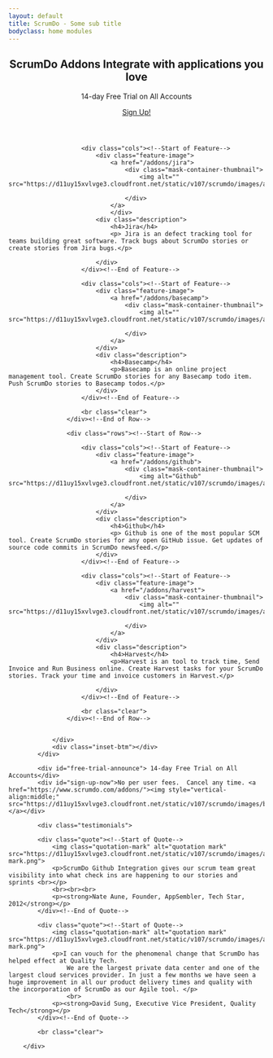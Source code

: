 ```yaml
---
layout: default
title: ScrumDo - Some sub title
bodyclass: home modules
---
```


<header role="intro" id="intro">
	<div class="container">
	  <div class="logline">
		<h2>ScrumDo Addons Integrate with applications you love</h2>
		<p> 14-day Free Trial on All Accounts</p>
	  </div>
	  <div class="cta">
		<a target="_blank" href="https://www.scrumdo.com/account/signup/" class="primary">Sign Up!</a>
	  </div>
	</div>
  </header>
  
  <div class="container content">
	<div class="top-features">
				<div class="inset-top"></div>
				<div class="inset">
					<div class="rows"><!--Start of Row-->

						<div class="cols"><!--Start of Feature-->
							<div class="feature-image">
                                <a href="/addons/jira">
									<div class="mask-container-thumbnail">
										<img alt="" src="https://d11uy15xvlvge3.cloudfront.net/static/v107/scrumdo/images/addons/JiraTile.jpg">

									</div>
								</a>
		    					</div>
							<div class="description">
								<h4>Jira</h4>
								<p> Jira is an defect tracking tool for teams building great software. Track bugs about ScrumDo stories or create stories from Jira bugs.</p>

							</div>
						</div><!--End of Feature-->

						<div class="cols"><!--Start of Feature-->
							<div class="feature-image">
								<a href="/addons/basecamp">
									<div class="mask-container-thumbnail">
										<img alt="" src="https://d11uy15xvlvge3.cloudfront.net/static/v107/scrumdo/images/addons/BasecampTile.jpg">

									</div>
								</a>
							</div>
							<div class="description">
								<h4>Basecamp</h4>
								<p>Basecamp is an online project management tool. Create ScrumDo stories for any Basecamp todo item. Push ScrumDo stories to Basecamp todos.</p>
							</div>
						</div><!--End of Feature-->

						<br class="clear">
					</div><!--End of Row-->

					<div class="rows"><!--Start of Row-->

						<div class="cols"><!--Start of Feature-->
							<div class="feature-image">
                                <a href="/addons/github">
									<div class="mask-container-thumbnail">
										<img alt="Github" src="https://d11uy15xvlvge3.cloudfront.net/static/v107/scrumdo/images/addons/GithubTile.jpg">

									</div>
								</a>
							</div>
							<div class="description">
								<h4>Github</h4>
								<p> Github is one of the most popular SCM tool. Create ScrumDo stories for any open GitHub issue. Get updates of source code commits in ScrumDo newsfeed.</p>
							</div>
						</div><!--End of Feature-->

						<div class="cols"><!--Start of Feature-->
							<div class="feature-image">
                                <a href="/addons/harvest">
									<div class="mask-container-thumbnail">
										<img alt="" src="https://d11uy15xvlvge3.cloudfront.net/static/v107/scrumdo/images/addons/HarvestTile.jpg">

									</div>
								</a>
							</div>
							<div class="description">
								<h4>Harvest</h4>
								<p>Harvest is an tool to track time, Send Invoice and Run Business online. Create Harvest tasks for your ScrumDo stories. Track your time and invoice customers in Harvest.</p>

							</div>
						</div><!--End of Feature-->

						<br class="clear">
					</div><!--End of Row-->


				</div>
				<div class="inset-btm"></div>
			</div>
			
			<div id="free-trial-announce"> 14-day Free Trial on All Accounts</div>
			<div id="sign-up-now">No per user fees.  Cancel any time. <a href="https://www.scrumdo.com/addons/"><img style="vertical-align:middle;" src="https://d11uy15xvlvge3.cloudfront.net/static/v107/scrumdo/images/bigSignUpButton.png"></a></div>
			
			<div class="testimonials">

			<div class="quote"><!--Start of Quote-->
				<img class="quotation-mark" alt="quotation mark" src="https://d11uy15xvlvge3.cloudfront.net/static/v107/scrumdo/images/addons/quotation-mark.png">
				<p>ScrumDo Github Integration gives our scrum team great visibility into what check ins are happening to our stories and sprints <br></p>
				<br><br><br>
				<p><strong>Nate Aune, Founder, AppSembler, Tech Star, 2012</strong></p>
			</div><!--End of Quote-->

			<div class="quote"><!--Start of Quote-->
				<img class="quotation-mark" alt="quotation mark" src="https://d11uy15xvlvge3.cloudfront.net/static/v107/scrumdo/images/addons/quotation-mark.png">
				<p>I can vouch for the phenomenal change that ScrumDo has helped effect at Quality Tech.
					We are the largest private data center and one of the largest cloud services provider. In just a few months we have seen a huge improvement in all our product delivery times and quality with the incorporation of ScrumDo as our Agile tool. </p>
					<br>
				<p><strong>David Sung, Executive Vice President, Quality Tech</strong></p>
			</div><!--End of Quote-->

			<br class="clear">

		</div>
			
			
			
  </div>